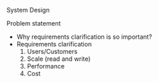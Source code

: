 System Design

Problem statement

- Why requirements clarification is so important?
- Requirements clarification
	1) Users/Customers
	2) Scale (read and write)
	3) Performance
	4) Cost